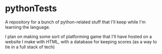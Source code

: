 # pythonTests
A repository for a bunch of python-related stuff that I'll keep while I'm learning the language.


I plan on making some sort of platforming game that I'll have hosted on a website I make with HTML, with a database for keeping scores (as a way to tie in a full stack of tech)
